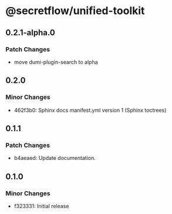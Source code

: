 # @secretflow/unified-toolkit

## 0.2.1-alpha.0

### Patch Changes

- move dumi-plugin-search to alpha

## 0.2.0

### Minor Changes

- 462f3b0: Sphinx docs manifest.yml version 1 (Sphinx toctrees)

## 0.1.1

### Patch Changes

- b4aeaed: Update documentation.

## 0.1.0

### Minor Changes

- f323331: Initial release

